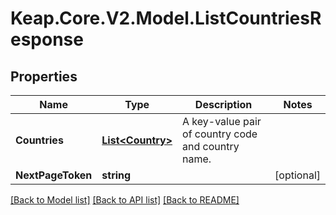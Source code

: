# Keap.Core.V2.Model.ListCountriesResponse

## Properties

Name | Type | Description | Notes
------------ | ------------- | ------------- | -------------
**Countries** | [**List&lt;Country&gt;**](Country.md) | A key-value pair of country code and country name. | 
**NextPageToken** | **string** |  | [optional] 

[[Back to Model list]](../README.md#documentation-for-models) [[Back to API list]](../README.md#documentation-for-api-endpoints) [[Back to README]](../README.md)

